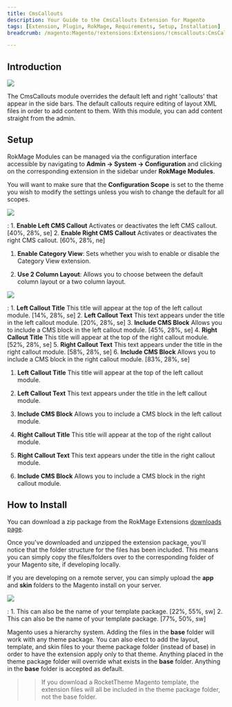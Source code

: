 ```yaml
---
title: CmsCallouts
description: Your Guide to the CmsCallouts Extension for Magento
tags: [Extension, Plugin, RokMage, Requirements, Setup, Installation]
breadcrumb: /magento:Magento/!extensions:Extensions/!cmscallouts:CmsCallouts

---
```


Introduction
-----

![][demo]

The CmsCallouts module overrides the default left and right 'callouts' that appear in the side bars. The default callouts require editing of layout XML files in order to add content to them. With this module, you can add content straight from the admin.

Setup
-----

RokMage Modules can be managed via the configuration interface accessible by navigating to **Admin -> System -> Configuration** and clicking on the corresponding extension in the sidebar under **RokMage Modules**. 

You will want to make sure that the **Configuration Scope** is set to the theme you wish to modify the settings unless you wish to change the default for all scopes.

![][extension1]

:	1. **Enable Left CMS Callout** Activates or deactivates the left CMS callout. [40%, 28%, se]
	2. **Enable Right CMS Callout** Activates or deactivates the right CMS callout. [60%, 28%, ne]

1. **Enable Category View**: Sets whether you wish to enable or disable the Category View extension.

2. **Use 2 Column Layout**: Allows you to choose between the default column layout or a two column layout.

![][extension2]

:	1. **Left Callout Title** This title will appear at the top of the left callout module. [14%, 28%, se]
	2. **Left Callout Text** This text appears under the title in the left callout module. [20%, 28%, se]
	3. **Include CMS Block** Allows you to include a CMS block in the left callout module. [45%, 28%, se]
	4. **Right Callout Title** This title will appear at the top of the right callout module. [52%, 28%, se]
	5. **Right Callout Text** This text appears under the title in the right callout module. [58%, 28%, se]
	6. **Include CMS Block** Allows you to include a CMS block in the right callout module. [83%, 28%, se]

1. **Left Callout Title** This title will appear at the top of the left callout module.

2. **Left Callout Text** This text appears under the title in the left callout module.

3. **Include CMS Block** Allows you to include a CMS block in the left callout module.

4. **Right Callout Title** This title will appear at the top of the right callout module.

5. **Right Callout Text** This text appears under the title in the right callout module.

6. **Include CMS Block** Allows you to include a CMS block in the right callout module.

How to Install
-----

You can download a zip package from the RokMage Extensions [downloads page][download].

Once you've downloaded and unzipped the extension package, you'll notice that the folder structure for the files has been included. This means you can simply copy the files/folders over to the corresponding folder of your Magento site, if developing locally. 

If you are developing on a remote server, you can simply upload the **app** and **skin** folders to the Magento install on your server.

![][installation]

:	1. This can also be the name of your template package. [22%, 55%, sw]
	2. This can also be the name of your template package. [77%, 50%, sw]

Magento uses a hierarchy system. Adding the files in the **base** folder will work with any theme package. You can also elect to add the layout, template, and skin files to your theme package folder (instead of base) in order to have the extension apply only to that theme. Anything placed in the theme package folder will override what exists in the **base** folder. Anything in the **base** folder is accepted as default.

>> If you download a RocketTheme Magento template, the extension files will all be included in the theme package folder, not the base folder.

[installation]: assets/installation.jpg
[download]: http://www.rockettheme.com/magento-downloads/1807-extension
[extension1]: assets/extension_1.jpeg
[extension2]: assets/extension_2.jpeg
[extension3]: assets/extension_3.jpeg
[extension4]: assets/extension_4.jpeg
[demo]: assets/demo_cmscallouts.jpeg